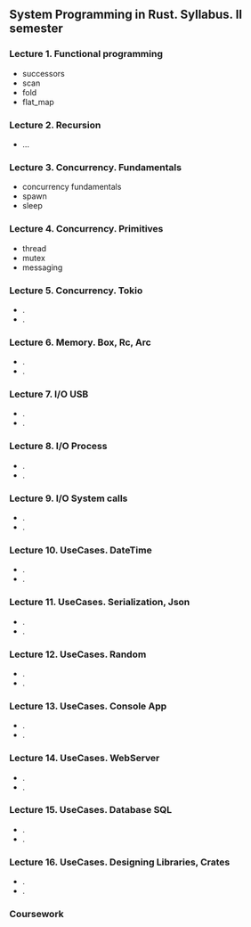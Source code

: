 ## System Programming in Rust. Syllabus. II semester

### Lecture 1. Functional programming

- successors
- scan
- fold
- flat_map

### Lecture 2. Recursion
- ...

### Lecture 3. Concurrency. Fundamentals

- concurrency fundamentals
- spawn
- sleep

### Lecture 4. Concurrency. Primitives

- thread
- mutex
- messaging

### Lecture 5. Concurrency. Tokio

- .
- .

### Lecture 6. Memory. Box, Rc, Arc

- .
- .

### Lecture 7. I/O USB

- .
- .

### Lecture 8. I/O Process

- .
- .

### Lecture 9. I/O System calls

- .
- .

### Lecture 10. UseCases. DateTime

- .
- .

### Lecture 11. UseCases. Serialization, Json

- .
- .

### Lecture 12. UseCases. Random

- .
- .

### Lecture 13. UseCases. Console App

- .
- .

### Lecture 14. UseCases. WebServer

- .
- .

### Lecture 15. UseCases. Database SQL

- .
- .

### Lecture 16. UseCases. Designing Libraries, Crates

- .
- .

### Coursework

